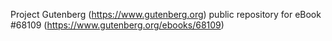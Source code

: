 Project Gutenberg (https://www.gutenberg.org) public repository for eBook #68109 (https://www.gutenberg.org/ebooks/68109)

